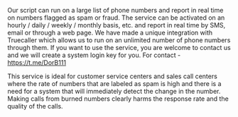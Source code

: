 Our script can run on a large list of phone numbers and report in real time on numbers flagged as spam or fraud. The service can be activated on an hourly / daily / weekly / monthly basis, etc. and report in real time by SMS, email or through a web page.
We have made a unique integration with Truecaller which allows us to run on an unlimited number of phone numbers through them. If you want to use the service, you are welcome to contact us and we will create a system login key for you.
For contact - https://t.me/DorB111

This service is ideal for customer service centers and sales call centers where the rate of numbers that are labeled as spam is high and there is a need for a system that will immediately detect the change in the number. Making calls from burned numbers clearly harms the response rate and the quality of the calls.
